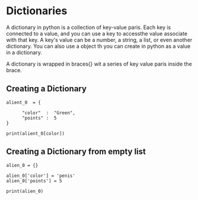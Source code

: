 # Dictionaries 

A dictionary in python is a collection of key-value paris. Each key is connected 
to a value, and you can use a key to accessthe value associate with that key.
A key's value can be a number, a string, a list, or even another dictionary. 
You can also use a object th you can create in python as a value in a dictionary.

A dictionary is wrapped in braces{} wit a series of key value paris inside the brace.


## Creating a Dictionary

```
alient_0  = {

      "color"  :  "Green",
      "points" :  5
}

print(alient_0[color])
```

## Creating a Dictionary from empty list

```
alien_0 = {}

alien_0['color'] = 'penis'
alien_0['points'] = 5

print(alien_0)
```


